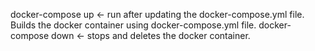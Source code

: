 docker-compose up <- run after updating the docker-compose.yml file. Builds the docker container using docker-compose.yml file.
docker-compose down <- stops and deletes the docker container.